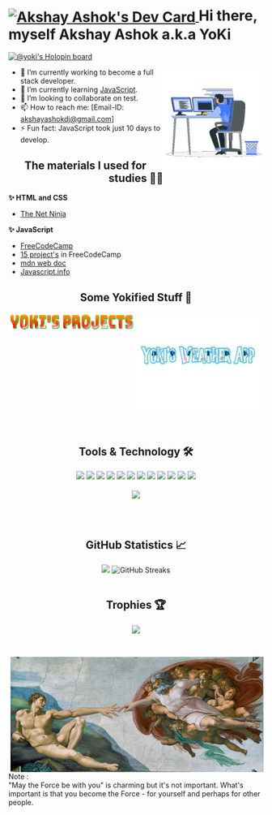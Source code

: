 
<div>

  <h1>
    <a href="https://app.daily.dev/Yoki">
       <img align="center" src="https://api.daily.dev/devcards/ec94e2a0f1614629acb979d0ebc3cd62.png?r=i6h" width="100" alt="Akshay Ashok's Dev Card"/>
    </a>
    Hi there, myself Akshay Ashok a.k.a YoKi
    
  </h1>


[![@yoki's Holopin board](https://holopin.me/yoki)](https://holopin.io/@yoki)

  
  <img align="right" alt="Developer yoki1234" src="coding.gif" width="200"/>

 
- 🔭 I’m currently working to become a full stack developer.
- 🌱 I’m currently learning <a href="https://javascript.info/">JavaScript</a>.
- 👯 I’m looking to collaborate on test.
- 📫 How to reach me: [Email-ID: akshayashokdj@gmail.com]
-  ⚡ Fun fact: JavaScript took just 10 days to develop.



<h2 align="center">
The materials I used for studies 👨‍💻
</h2> 


  <strong>✨ HTML and CSS</strong>
        <ul> 
          <li><a href="https://www.youtube.com/c/TheNetNinja">The Net Ninja</a></li>
        </ul>
  <strong>✨ JavaScript</strong>
       &nbsp;&nbsp;&nbsp;&nbsp;
       <ul>
         <li><a href="https://www.youtube.com/watch?v=jS4aFq5-91M&t=26701s ">FreeCodeCamp</a></li>
         <li><a href="https://www.youtube.com/watch?v=3PHXvlpOkf4&ab_channel=freeCodeCamp.org">15 project's</a> in FreeCodeCamp</li>
         <li><a href="https://developer.mozilla.org/en-US/docs/Web/JavaScript">mdn web doc</a></li>
         <li><a href="https://javascript.info/">Javascript.info</a></li>
       </ul>

<h2 align="center">Some Yokified Stuff 👾</h2> 
  <div style="display:flex; align-item:center">
    <a align="center" href="https://projectofyoki.netlify.app/">
     <img align="center" width=300 height=40 src="yoki_s_project-removebg-preview.png">
    </a>
    <a align="center" href="https://fastidious-unicorn-e05fb8.netlify.app/">
     <img align="center" width=300 height=200 src="yoki-weather.png" width=500 height=200>
    </a>
  </div>
  


<br><h2 align="center"> Tools & Technology 🛠</h2>




<div align="center">
<img src="https://img.shields.io/badge/Flutter-02569B?style=flat-square&logo=flutter&logoColor=white" />
<img src="https://img.shields.io/badge/Dart-0175C2?style=flat-square&logo=dart&logoColor=white" />
<img src="https://img.shields.io/badge/C++-00599C?style=flat-square&logo=cplusplus&logoColor=white" />
<img src="https://img.shields.io/badge/C_Sharp-239120?style=flat-square&logo=csharp&logoColor=white" />
<img src="https://img.shields.io/badge/Java-007396?style=flat-square&logo=java&logoColor=white" />
<img src="https://img.shields.io/badge/JavaScript-F7DF1E?style=flat-square&logo=javascript&logoColor=white" />
<img src="https://img.shields.io/badge/Python-FFD43B?style=flat-square&logo=python&logoColor=white"/>
<img src="https://img.shields.io/badge/firebase-ffca28?style=flat-square&logo=firebase&logoColor=white" />
<img src="https://img.shields.io/badge/Git-F05032?style=flat-square&logo=git&logoColor=white" />
<img src="https://img.shields.io/badge/Adobe_Photoshop-00aeff?style=flat-square&logo=Adobe%20photoshop&logoColor=white"/>
<img src="https://img.shields.io/badge/Adobe_Illustrator-ff9900?style=flat-square&logo=Adobe-illustrator&logoColor=white" />
<img src="https://img.shields.io/badge/Adobe_XD-FF61F6?style=flat-square&logo=Adobe%20XD&logoColor=white" />
<br><br>
<img align="center"  src="https://github-readme-stats.vercel.app/api/top-langs/?username=yoki1234&theme=dark&layout=compact&langs_count=20&hide_title=true"/>
</div>
<br>
    
    
<br><h2 align="center"> GitHub Statistics 📈 </h2>

<div align="center">
    <img height="180" src="https://github-readme-stats.vercel.app/api?username=yoki1234&theme=dark&hide_title=true&include_all_commits=true"/>
    <img height="180" alt="GitHub Streaks" src="https://streak-stats.demolab.com?user=yoki1234&border_radius=4&background=738382FD&border=FFEC0F&ring=FFF638&fire=3AFFEF&sideLabels=FFFC2D&currStreakNum=FFFFFF&stroke=FAFF14&sideNums=FFFFFF&currStreakLabel=0FFFF4&dates=86FF23)](https://git.io/streak-stats"> 

</div><br>
<h2 align="center">Trophies 🏆</h2>
<div align="center">  
<img align="center" src="https://github-profile-trophy.vercel.app/?username=yoki1234&margin-w=15&margin-h=15" />
</div>
<br>
<h2 align="center"></h2>

<img align="right" alt="Developer yoki1234" src="handShake.gif" width="500">
  

<p>Note :<br>
"May the Force be with you" is charming but it's not important. 
 What's important is that you become the Force - for yourself 
 and perhaps for other people.</p>

  
</div>


<!--
**yoki1234/yoki1234** is a ✨ _special_ ✨ repository because its `README.md` (this file) appears on your GitHub profile.

Here are some ideas to get you started:

- 🔭 I’m currently working on ...
- 🌱 I’m currently learning ...
- 👯 I’m looking to collaborate on ...
- 🤔 I’m looking for help with ...
- 💬 Ask me about ...
- 📫 How to reach me: ...
- 😄 Pronouns: ...
- ⚡ Fun fact: ...
-->
